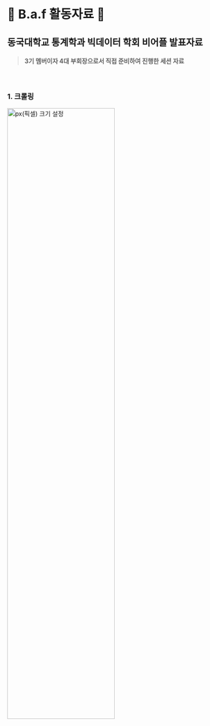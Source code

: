 # :cherry_blossom: B.a.f 활동자료 :cherry_blossom:

## 동국대학교 통계학과 빅데이터 학회 비어플 발표자료        
> #### 3기 멤버이자 4대 부회장으로서 직접 준비하여 진행한 세션 자료

<br>

### 1. 크롤링

<img src="https://user-images.githubusercontent.com/61648914/89790421-e1ccf000-db5c-11ea-8943-68b0f4e8f397.png" width="70%" height="60%" title="px(픽셀) 크기 설정">

